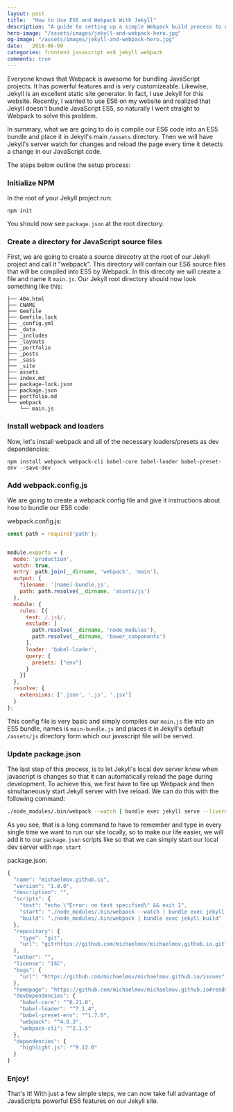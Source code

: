 ```yaml
---
layout: post
title:  "How to Use ES6 and Webpack With Jekyll"
description: "A guide to setting up a simple Webpack build process to use ES6 in a Jekyll site"
hero-image: "/assets/images/jekyll-and-webpack-hero.jpg"
og-image: "/assets/images/jekyll-and-webpack-hero.jpg"
date:   2018-06-09
categories: frontend javascript es6 jekyll webpack
comments: true
---
```


Everyone knows that Webpack is awesome for bundling JavaScript projects. It has powerful features and is very customizeable. Likewise, Jekyll is an excellent static site generator. In fact, I use Jekyll for this website. Recently, I wanted to use ES6 on my website and realized that Jekyll doesn't bundle JavaScript ES5, so naturally I went straight to Webpack to solve this problem. 

In summary, what we are going to do is compile our ES6 code into an ES5 bundle and place it in Jekyll's main `/assets` directory. Then we will have Jekyll's server watch for changes and reload the page every time it detects a change in our JavaScript code.

The steps below outline the setup process:

### Initialize NPM
In the root of your Jekyll project run:
```
npm init
```

You should now see `package.json` at the root directory.


### Create a directory for JavaScript source files
First, we are going to create a source direcotry at the root of our Jekyll project and call it "webpack". This directory will contain our ES6 source files that will be compiled into ES5 by Webpack. In this direcoty we will create a file and name it `main.js`. Our Jekyll root directory should now look something like this:

```
├── 404.html
├── CNAME
├── Gemfile
├── Gemfile.lock
├── _config.yml
├── _data
├── _includes
├── _layouts
├── _portfolio
├── _posts
├── _sass
├── _site
├── assets
├── index.md
├── package-lock.json
├── package.json
├── portfolio.md
└── webpack
    └── main.js
```
### Install webpack and loaders
Now, let's install webpack and all of the necessary loaders/presets as dev dependencies:

```
npm install webpack webpack-cli babel-core babel-loader babel-preset-env --save-dev
```



### Add webpack.config.js
We are going to create a webpack config file and give it instructions about how to bundle our ES6 code:

webpack.config.js:
``` javascript
const path = require('path');


module.exports = {
  mode: 'production',
  watch: true,
  entry: path.join(__dirname, 'webpack', 'main'),
  output: {
    filename: '[name]-bundle.js',
    path: path.resolve(__dirname, 'assets/js')
  },
  module: {
    rules: [{
      test: /.js$/,
      exclude: [
        path.resolve(__dirname, 'node_modules'),
        path.resolve(__dirname, 'bower_components')
      ],
      loader: 'babel-loader',
      query: {
        presets: ["env"]
      }
    }]
  },
  resolve: {
    extensions: ['.json', '.js', '.jsx']
  }
};
```

This config file is very basic and simply compiles our `main.js` file into an ES5 bundle, names is `main-bundle.js` and places it in Jekyll's default `/assets/js` directory form which our javascript file will be served.


### Update package.json
The last step of this process, is to let Jekyll's local dev server know when javascript is changes so that it can automatically reload the page during development. To achieve this, we first have to fire up Webpack and then simultaneously start Jekyll server with live reload. We can do this with the following command:


``` bash
./node_modules/.bin/webpack --watch | bundle exec jekyll serve --livereload --incremental
```

As you see, that is a long command to have to remember and type in every single time we want to run our site locally, so to make our life easier, we will add it to our `package.json` scripts like so that we can simply start our local dev server with `npm start`

package.json:
``` javascript
{
  "name": "michaelmov.github.io",
  "version": "1.0.0",
  "description": "",
  "scripts": {
    "test": "echo \"Error: no test specified\" && exit 1",
    "start": "./node_modules/.bin/webpack --watch | bundle exec jekyll serve --livereload --incremental",
    "build": "./node_modules/.bin/webpack | bundle exec jekyll build"
  },
  "repository": {
    "type": "git",
    "url": "git+https://github.com/michaelmov/michaelmov.github.io.git"
  },
  "author": "",
  "license": "ISC",
  "bugs": {
    "url": "https://github.com/michaelmov/michaelmov.github.io/issues"
  },
  "homepage": "https://github.com/michaelmov/michaelmov.github.io#readme",
  "devDependencies": {
    "babel-core": "^6.21.0",
    "babel-loader": "^7.1.4",
    "babel-preset-env": "^1.7.0",
    "webpack": "^4.8.3",
    "webpack-cli": "^2.1.5"
  },
  "dependencies": {
    "highlight.js": "^9.12.0"
  }
}
```


### Enjoy!
That's it! With just a few simple steps, we can now take full advantage of JavaScripts powerful ES6 features on our Jekyll site.

